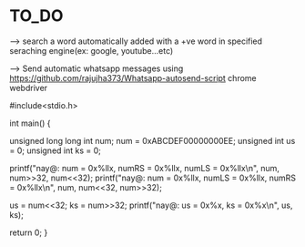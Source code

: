 # TO_DO


--> search a word automatically added with a +ve word in specified seraching engine(ex: google, youtube...etc)

--> Send automatic whatsapp messages using https://github.com/rajujha373/Whatsapp-autosend-script
chrome webdriver


#include<stdio.h>

int main()
{

unsigned long long int num;
num = 0xABCDEF00000000EE;
unsigned int us = 0;
unsigned int ks = 0;

printf("nay@: num = 0x%llx, numRS = 0x%llx, numLS = 0x%llx\n", num, num>>32, num<<32);
printf("nay@: num = 0x%llx, numLS = 0x%llx, numRS = 0x%llx\n", num, num<<32, num>>32);

us = num<<32;
ks = num>>32;
printf("nay@: us = 0x%x, ks = 0x%x\n", us, ks);



return 0;
}


